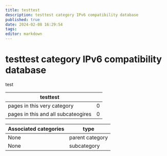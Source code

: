 ```yaml
---
title: testtest
description: testtest category IPv6 compatibility database
published: true
date: 2024-02-08 16:29:54 
tags:
editor: markdown
---
```


# testtest category IPv6 compatibility database


test


| testtest   |   |
| - | - |
| pages in this very category | 0 |
| pages in this and all subcateogires | 0 |

| Associated categories | type |
| - | - |
| None | parent category |
| None | subcategory |
